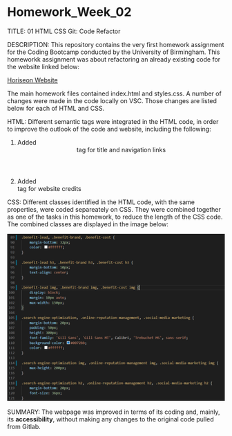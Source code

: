 # Homework_Week_02

TITLE: 01 HTML CSS Git: Code Refactor

DESCRIPTION:
This repository contains the very first homework assignment for the Coding Bootcamp conducted by the University of Birmingham. This homeworkk assignment was about refactoring an already existing code for the website linked below:

<a href="https://maryum97.github.io/Homework_Week_02/homework.html">Horiseon Website</a>

The main homework files contained index.html and styles.css. A number of changes were made in the code locally on VSC. Those changes are listed below for each of HTML and CSS.

HTML: 
Different semantic tags were integrated in the HTML code, in order to improve the outlook of the code and website, including the following:
1. Added <header> tag for title and navigation links
2. Added <footer> tag for website credits

CSS:
Different classes identified in the HTML code, with the same properties, were coded separeately on CSS. They were combined together as one of the tasks in this homework, to reduce the length of the CSS code. The combined classes are displayed in the image below:

<img src="Assets/Screenshot of CSS Code.PNG">

SUMMARY:
The webpage was improved in terms of its coding and, mainly, its <b>accessibility</B>, without making any changes to the original code pulled from Gitlab.
